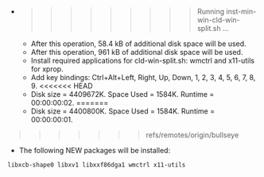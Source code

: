 * >>>>>>>>> Running inst-min-win-cld-win-split.sh ...
  * After this operation, 58.4 kB of additional disk space will be used.
  * After this operation, 961 kB of additional disk space will be used.
  * Install required applications for cld-win-split.sh: wmctrl and x11-utils for xprop.
  * Add key bindings: Ctrl+Alt+Left, Right, Up, Down, 1, 2, 3, 4, 5, 6, 7, 8, 9.
<<<<<<< HEAD
  * Disk size = 4409672K. Space Used = 1584K. Runtime = 00:00:00:02.
=======
  * Disk size = 4400800K. Space Used = 1584K. Runtime = 00:00:00:01.
>>>>>>> refs/remotes/origin/bullseye
  * The following NEW packages will be installed:
  ```bash
libxcb-shape0 libxv1 libxxf86dga1 wmctrl x11-utils
  ```
